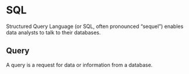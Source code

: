 # SQL

Structured Query Language (or SQL, often pronounced “sequel”) enables data analysts to talk to their databases.

## Query

A query is a request for data or information from a database.
